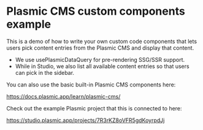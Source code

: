 # Plasmic CMS custom components example

This is a demo of how to write your own custom code components that lets users pick content entries from the Plasmic CMS and display that content.

- We use usePlasmicDataQuery for pre-rendering SSG/SSR support.
- While in Studio, we also list all available content entries so that users can pick in the sidebar.

You can also use the basic built-in Plasmic CMS components here:

https://docs.plasmic.app/learn/plasmic-cms/

Check out the example Plasmic project that this is connected to here:

https://studio.plasmic.app/projects/7R3rKZ8oVFR5gdKoyrpdJj